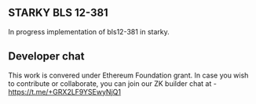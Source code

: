 ## STARKY BLS 12-381
In progress implementation of bls12-381 in starky.


## Developer chat
This work is convered under Ethereum Foundation grant. In case you wish to contribute or collaborate, you can join our ZK builder chat at - https://t.me/+GRX2LF9YSEwyNjQ1
